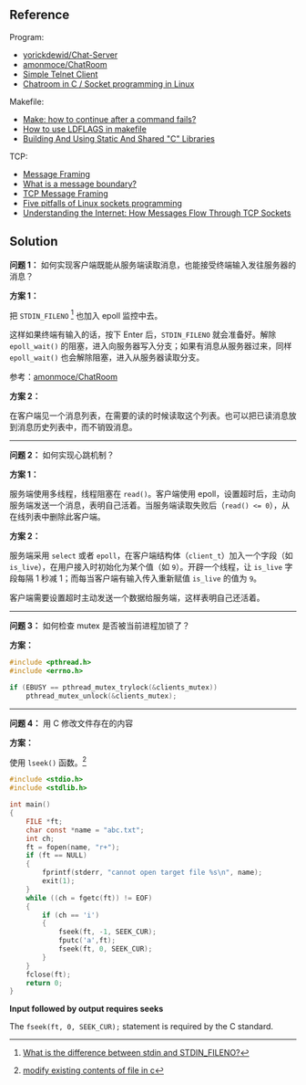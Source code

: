 ## Reference

Program:

* [yorickdewid/Chat-Server](https://github.com/yorickdewid/Chat-Server)
* [amonmoce/ChatRoom](https://github.com/amonmoce/ChatRoom)
* [Simple Telnet Client](https://gist.github.com/legnaleurc/7638738)
* [Chatroom in C / Socket programming in Linux](https://stackoverflow.com/q/19349084/3737970)

Makefile:

* [Make: how to continue after a command fails?](https://stackoverflow.com/q/2670130/3737970)
* [How to use LDFLAGS in makefile](https://stackoverflow.com/q/13249610/3737970)
* [Building And Using Static And Shared "C" Libraries](http://docencia.ac.upc.edu/FIB/USO/Bibliografia/unix-c-libraries.html)

TCP:

* [Message Framing](https://blog.stephencleary.com/2009/04/message-framing.html)
* [What is a message boundary?](https://stackoverflow.com/q/9563563/3737970)
* [TCP Message Framing](https://blog.chrisd.info/tcp-message-framing/)
* [Five pitfalls of Linux sockets programming](https://developer.ibm.com/tutorials/l-sockpit/)
* [Understanding the Internet: How Messages Flow Through TCP Sockets](https://andrewskotzko.com/understanding-the-internet-how-messages-flow-through-tcp-sockets/)

## Solution

**问题 1：** 如何实现客户端既能从服务端读取消息，也能接受终端输入发往服务器的消息？

**方案 1：**

把 `STDIN_FILENO` [^1] 也加入 epoll 监控中去。

这样如果终端有输入的话，按下 <kdb>Enter</kdb> 后，`STDIN_FILENO` 就会准备好。解除 `epoll_wait()` 的阻塞，进入向服务器写入分支；如果有消息从服务器过来，同样 `epoll_wait()` 也会解除阻塞，进入从服务器读取分支。

参考：[amonmoce/ChatRoom](https://github.com/amonmoce/ChatRoom)

[^1]: [What is the difference between stdin and STDIN_FILENO?](https://stackoverflow.com/q/15102992/3737970)

**方案 2：**

在客户端见一个消息列表，在需要的读的时候读取这个列表。也可以把已读消息放到消息历史列表中，而不销毁消息。

----

**问题 2：** 如何实现心跳机制？

**方案 1：**

服务端使用多线程，线程阻塞在 `read()`。客户端使用 epoll，设置超时后，主动向服务端发送一个消息，表明自己活着。当服务端读取失败后（`read() <= 0`），从在线列表中删除此客户端。

**方案 2：**

服务端采用 `select` 或者 `epoll`，在客户端结构体（`client_t`）加入一个字段（如 `is_live`），在用户接入时初始化为某个值（如 `9`）。开辟一个线程，让 `is_live` 字段每隔 1 秒减 1；而每当客户端有输入传入重新赋值 `is_live` 的值为 `9`。

客户端需要设置超时主动发送一个数据给服务端，这样表明自己还活着。

----

**问题 3：** 如何检查 mutex 是否被当前进程加锁了？

**方案：**

```c
#include <pthread.h>
#include <errno.h>

if (EBUSY == pthread_mutex_trylock(&clients_mutex))
    pthread_mutex_unlock(&clients_mutex);
```

----

**问题 4：** 用 C 修改文件存在的内容

**方案：**

使用 `lseek()` 函数。[^2]

```c
#include <stdio.h>
#include <stdlib.h>

int main()
{
    FILE *ft;
    char const *name = "abc.txt";
    int ch;
    ft = fopen(name, "r+");
    if (ft == NULL)
    {
        fprintf(stderr, "cannot open target file %s\n", name);
        exit(1);
    }
    while ((ch = fgetc(ft)) != EOF)
    {
        if (ch == 'i')
        {
            fseek(ft, -1, SEEK_CUR);
            fputc('a',ft);
            fseek(ft, 0, SEEK_CUR);
        }
    }
    fclose(ft);
    return 0;
}
```

>>>
**Input followed by output requires seeks**

The `fseek(ft, 0, SEEK_CUR);` statement is required by the C standard.<Paste>
>>>

[^2]: [modify existing contents of file in c](https://stackoverflow.com/q/21958155/3737970)
